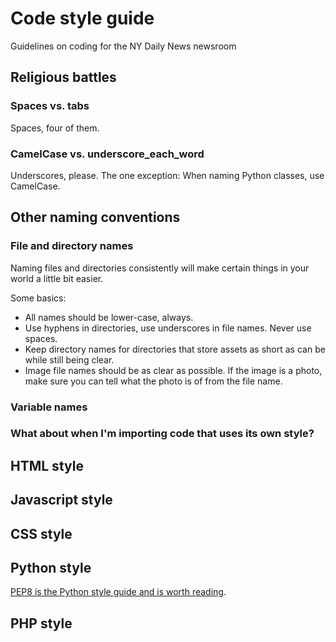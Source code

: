 # Code style guide
Guidelines on coding for the NY Daily News newsroom

## Religious battles

### Spaces vs. tabs

Spaces, four of them.

### CamelCase vs. underscore_each_word

Underscores, please. The one exception: When naming Python classes, use CamelCase.

## Other naming conventions

### File and directory names
Naming files and directories consistently will make certain things in your world a little bit easier.

Some basics:
* All names should be lower-case, always.
* Use hyphens in directories, use underscores in file names. Never use spaces.
* Keep directory names for directories that store assets as short as can be while still being clear.
* Image file names should be as clear as possible. If the image is a photo, make sure you can tell what the photo is of from the file name.

### Variable names

### What about when I'm importing code that uses its own style?

## HTML style

## Javascript style

## CSS style

## Python style

[PEP8 is the Python style guide and is worth reading](https://www.python.org/dev/peps/pep-0008/).

## PHP style

